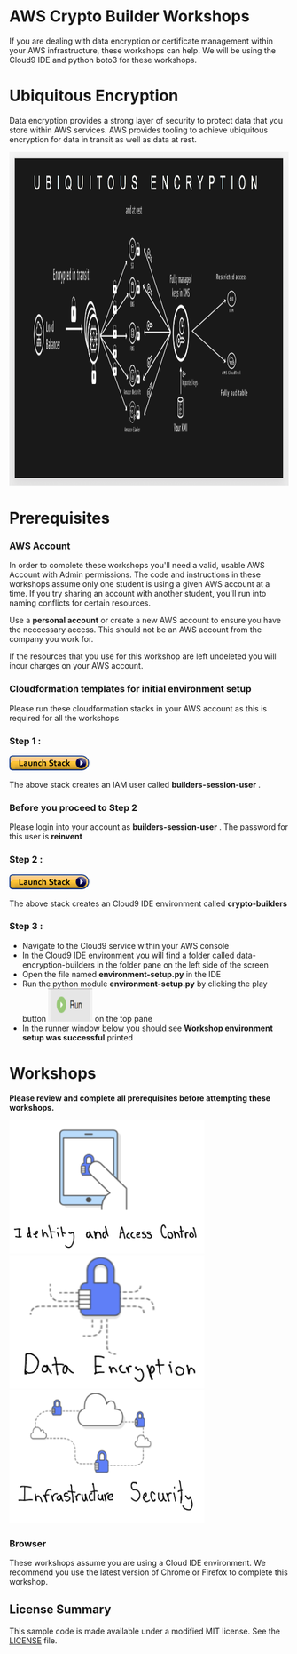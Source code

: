 # AWS Crypto Builder Workshops

If you are dealing with data encryption or certificate management within your AWS infrastructure, these workshops can help. We will be using the Cloud9 IDE and python boto3 for these workshops.

# Ubiquitous Encryption 

Data encryption provides a strong layer of security to protect data that you store within AWS services. AWS provides tooling to achieve ubiquitous encryption 
for data in transit as well as data at rest.

<a><img src="images/ubiquitous-encryption.png" width="800" height="600"></a>

# Prerequisites

### AWS Account

In order to complete these workshops you'll need a valid, usable AWS Account with Admin permissions.  The code and instructions in these workshops assume only one student is using a given AWS account at a time. If you try sharing an account with another student, you'll run into naming conflicts for certain resources. 

Use a **personal account** or create a new AWS account to ensure you have the neccessary access. This should not be an AWS account from the company you work for.

If the resources that you use for this workshop are left undeleted you will incur charges on your AWS account.

### Cloudformation templates for initial environment setup

Please run these cloudformation stacks in your AWS account as this is required for all the workshops

### Step 1 :

[![Deploy IAM user creation stack](images/cloudformation-launch-stack.png)](https://console.aws.amazon.com/cloudformation/home?#/stacks/new?stackName=cryptobuilders-iam-user-creation&templateURL=https://s3.amazonaws.com/crypto-builders-cf-templates/template-create-user.yaml)

The above stack creates an IAM user called **builders-session-user** .

### Before you proceed to Step 2

Please login into your account as  **builders-session-user** . The password for this user is **reinvent**

### Step 2 :

[![Deploy IAM user creation stack](images/cloudformation-launch-stack.png)](https://console.aws.amazon.com/cloudformation/home?#/stacks/new?stackName=cryptobuilders-env-setup&templateURL=https://s3.amazonaws.com/crypto-builders-cf-templates/template-env-setup.yaml)

The above stack creates an Cloud9 IDE environment called **crypto-builders** 

### Step 3 :

* Navigate to the Cloud9 service within your AWS console
* In the Cloud9 IDE environment you will find a folder called data-encryption-builders in the folder pane on the left side of the screen
* Open the file named **environment-setup.py**  in the IDE
* Run the python module **environment-setup.py** by clicking the play button <a><img src="images/cloud9-ide-play-button.png" width="80" height="60"></a>
 on the top pane 
* In the runner window below you should see **Workshop environment setup was successful** printed

# Workshops

**Please review and complete all prerequisites before attempting these workshops.**

<!DOCTYPE html>
<html>
<body>

<kbd>
<a href="https://github.com/aws-samples/data-encryption-builders-session/tree/identity-and-access-control"><img src="images/identity-access-control.png" width="352" height="240" title="click me"></a>
</kbd>
<kbd>
<a href="https://github.com/aws-samples/data-encryption-builders-session/tree/data-encryption"><img src="images/data-encryption.png" width="352" height="240" title="click me"></a>
</kbd>
<br>
<kbd>
<a href="https://github.com/aws-samples/data-encryption-builders-session/tree/infrastructure-security"><img src="images/infra-security.png" width="352" height="240" title="click me"></a>
</kbd>

</body>
</html>


### Browser

These workshops assume you are using a Cloud IDE environment. We recommend you use the latest version of Chrome or Firefox to complete this workshop.

## License Summary

This sample code is made available under a modified MIT license. See the [LICENSE](LICENSE) file.
